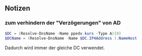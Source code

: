 ## Notizen

### zum verhindern der "Verzögerungen" von AD
```powershell
$DC = (Resolve-DnsName -Name ppedv.kurs -Type A)[0]
$DCName = (Resolve-DnsName -Name $DC.IP4Address ).NameHost
```
Dadurch wird immer der gleiche DC verwendet.